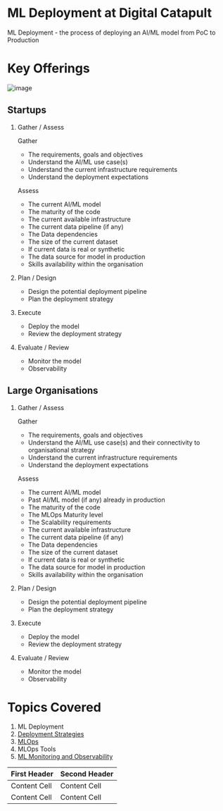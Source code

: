 # ML Deployment at Digital Catapult

ML Deployment - the process of deploying an AI/ML model from PoC to Production

# Key Offerings
![image](https://github.com/hema-dc/ML-Deployment/assets/93590728/39b27746-7cfb-41ca-9907-f5fe6789e753)


## Startups
1. Gather / Assess 

   Gather
      * The requirements, goals and objectives
      * Understand the AI/ML use case(s)
      * Understand the current infrastructure requirements
      * Understand the deployment expectations
   
   Assess
      * The current AI/ML model
      * The maturity of the code
      * The current available infrastructure
      * The current data pipeline (if any)
      * The Data dependencies
      * The size of the current dataset
      * If current data is real or synthetic
      * The data source for model in production
      * Skills availability within the organisation
3. Plan / Design
      * Design the potential deployment pipeline
      * Plan the deployment strategy
4. Execute
      * Deploy the model
      * Review the deployment strategy
5. Evaluate / Review
      * Monitor the model
      * Observability

## Large Organisations
1. Gather / Assess 

   Gather
      * The requirements, goals and objectives
      * Understand the AI/ML use case(s) and their connectivity to organisational strategy
      * Understand the current infrastructure requirements
      * Understand the deployment expectations
   
   Assess
      * The current AI/ML model
      * Past AI/ML model (if any) already in production
      * The maturity of the code
      * The MLOps Maturity level
      * The Scalability requirements
      * The current available infrastructure
      * The current data pipeline (if any)
      * The Data dependencies
      * The size of the current dataset
      * If current data is real or synthetic
      * The data source for model in production
      * Skills availability within the organisation
3. Plan / Design
      * Design the potential deployment pipeline
      * Plan the deployment strategy
4. Execute
      * Deploy the model
      * Review the deployment strategy
5. Evaluate / Review
      * Monitor the model
      * Observability

# Topics Covered
1. ML Deployment
2. [Deployment Strategies](https://github.com/hema-dc/ML-Deployment/blob/main/Offerings/Strategies.md)
3. [MLOps](https://github.com/hema-dc/ML-Deployment/blob/main/Offerings/MLOps.md) 
4. MLOps Tools
5. [ML Monitoring and Observability](https://github.com/hema-dc/ML-Deployment/blob/main/Offerings/Observability.md)


| First Header  | Second Header |
| ------------- | ------------- |
| Content Cell  | Content Cell  |
| Content Cell  | Content Cell  |
